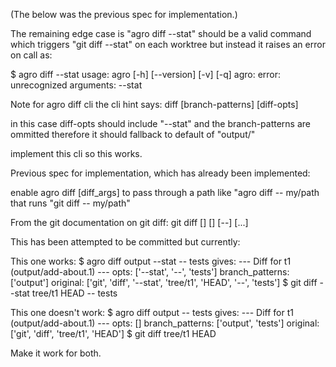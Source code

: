 (The below was the previous spec for implementation.)

The remaining edge case is "agro diff --stat" should be a valid command which triggers "git diff <start> <end> --stat" on each worktree but instead it raises an error on call as:

$ agro diff --stat
usage: agro [-h] [--version] [-v] [-q]
agro: error: unrecognized arguments: --stat

Note for agro diff cli the cli hint says:
 diff [branch-patterns] [diff-opts]

in this case diff-opts should include "--stat" and the branch-patterns are ommitted therefore it should fallback to default of "output/"

implement this cli so this works.

Previous spec for implementation, which has already been implemented:

enable agro diff [diff_args] to pass through a path like "agro diff -- my/path that runs "git diff -- my/path"

From the git documentation on git diff:
git diff [<options>] [<commit>] [--] [<path>...]

This has been attempted to be committed but currently:

This one works:
$ agro diff output --stat -- tests
gives:
--- Diff for t1 (output/add-about.1) ---
opts: ['--stat', '--', 'tests']
branch_patterns: ['output']
original: ['git', 'diff', '--stat', 'tree/t1', 'HEAD', '--', 'tests']
$ git diff --stat tree/t1 HEAD -- tests

This one doesn't work:
$ agro diff output  -- tests
gives:
--- Diff for t1 (output/add-about.1) ---
opts: []
branch_patterns: ['output', 'tests']
original: ['git', 'diff', 'tree/t1', 'HEAD']
$ git diff tree/t1 HEAD

Make it work for both.